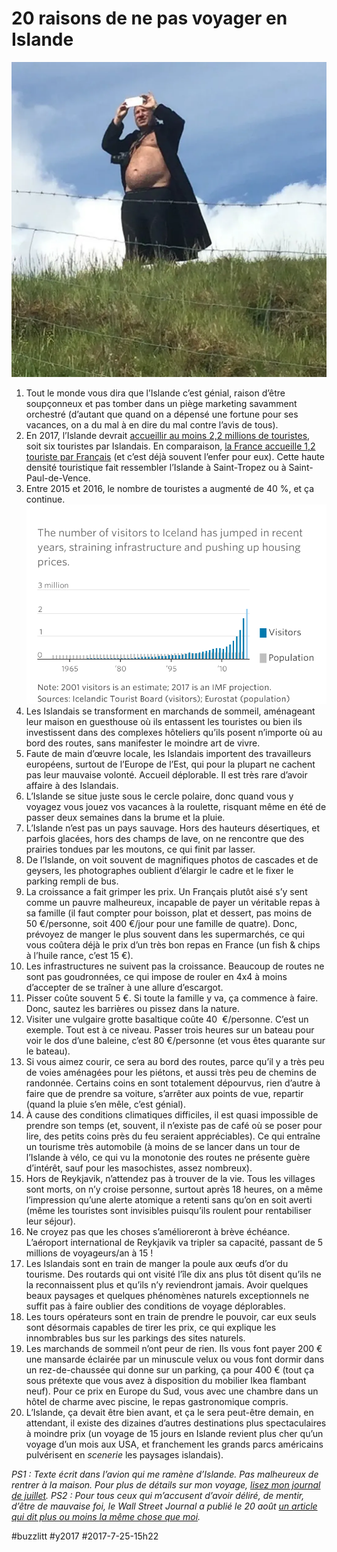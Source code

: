 # 20 raisons de ne pas voyager en Islande

![](_i/touristeislande.webp)

1. Tout le monde vous dira que l’Islande c’est génial, raison d’être soupçonneux et pas tomber dans un piège marketing savamment orchestré (d’autant que quand on a dépensé une fortune pour ses vacances, on a du mal à en dire du mal contre l’avis de tous).
2. En 2017, l’Islande devrait [accueillir au moins 2,2 millions de touristes](https://www.wsj.com/articles/tourism-saved-iceland-but-now-its-a-headache-1503223203#), soit six touristes par Islandais. En comparaison, [la France accueille 1,2 touriste par Français](http://www.lefigaro.fr/flash-eco/2017/02/10/97002-20170210FILWWW00141-france-pres-de-83-millions-de-touristes-etrangers-en-2016.php) (et c’est déjà souvent l’enfer pour eux). Cette haute densité touristique fait ressembler l’Islande à Saint-Tropez ou à Saint-Paul-de-Vence.
3. Entre 2015 et 2016, le nombre de touristes a augmenté de 40 %, et ça continue.
![](_i/iceland.png)
4. Les Islandais se transforment en marchands de sommeil, aménageant leur maison en guesthouse où ils entassent les touristes ou bien ils investissent dans des complexes hôteliers qu’ils posent n’importe où au bord des routes, sans manifester le moindre art de vivre.
5. Faute de main d’œuvre locale, les Islandais importent des travailleurs européens, surtout de l’Europe de l’Est, qui pour la plupart ne cachent pas leur mauvaise volonté. Accueil déplorable. Il est très rare d’avoir affaire à des Islandais.
6. L’Islande se situe juste sous le cercle polaire, donc quand vous y voyagez vous jouez vos vacances à la roulette, risquant même en été de passer deux semaines dans la brume et la pluie.
7. L’Islande n’est pas un pays sauvage. Hors des hauteurs désertiques, et parfois glacées, hors des champs de lave, on ne rencontre que des prairies tondues par les moutons, ce qui finit par lasser.
8. De l’Islande, on voit souvent de magnifiques photos de cascades et de geysers, les photographes oublient d’élargir le cadre et le fixer le parking rempli de bus.
9. La croissance a fait grimper les prix. Un Français plutôt aisé s’y sent comme un pauvre malheureux, incapable de payer un véritable repas à sa famille (il faut compter pour boisson, plat et dessert, pas moins de 50 €/personne, soit 400 €/jour pour une famille de quatre). Donc, prévoyez de manger le plus souvent dans les supermarchés, ce qui vous coûtera déjà le prix d’un très bon repas en France (un fish & chips à l’huile rance, c’est 15 €).
10. Les infrastructures ne suivent pas la croissance. Beaucoup de routes ne sont pas goudronnées, ce qui impose de rouler en 4x4 à moins d’accepter de se traîner à une allure d’escargot.
11. Pisser coûte souvent 5 €. Si toute la famille y va, ça commence à faire. Donc, sautez les barrières ou pissez dans la nature.
12. Visiter une vulgaire grotte basaltique coûte 40  €/personne. C’est un exemple. Tout est à ce niveau. Passer trois heures sur un bateau pour voir le dos d’une baleine, c’est 80 €/personne (et vous êtes quarante sur le bateau).
13. Si vous aimez courir, ce sera au bord des routes, parce qu’il y a très peu de voies aménagées pour les piétons, et aussi très peu de chemins de randonnée. Certains coins en sont totalement dépourvus, rien d’autre à faire que de prendre sa voiture, s’arrêter aux points de vue, repartir (quand la pluie s’en mêle, c’est génial).
14. À cause des conditions climatiques difficiles, il est quasi impossible de prendre son temps (et, souvent, il n’existe pas de café où se poser pour lire, des petits coins près du feu seraient appréciables). Ce qui entraîne un tourisme très automobile (à moins de se lancer dans un tour de l’Islande à vélo, ce qui vu la monotonie des routes ne présente guère d’intérêt, sauf pour les masochistes, assez nombreux).
15. Hors de Reykjavik, n’attendez pas à trouver de la vie. Tous les villages sont morts, on n’y croise personne, surtout après 18 heures, on a même l’impression qu’une alerte atomique a retenti sans qu’on en soit averti (même les touristes sont invisibles puisqu’ils roulent pour rentabiliser leur séjour).
16. Ne croyez pas que les choses s’amélioreront à brève échéance. L’aéroport international de Reykjavik va tripler sa capacité, passant de 5 millions de voyageurs/an à 15 !
17. Les Islandais sont en train de manger la poule aux œufs d’or du tourisme. Des routards qui ont visité l’île dix ans plus tôt disent qu’ils ne la reconnaissent plus et qu’ils n’y reviendront jamais. Avoir quelques beaux paysages et quelques phénomènes naturels exceptionnels ne suffit pas à faire oublier des conditions de voyage déplorables.
18. Les tours opérateurs sont en train de prendre le pouvoir, car eux seuls sont désormais capables de tirer les prix, ce qui explique les innombrables bus sur les parkings des sites naturels.
19. Les marchands de sommeil n’ont peur de rien. Ils vous font payer 200 € une mansarde éclairée par un minuscule velux ou vous font dormir dans un rez-de-chaussée qui donne sur un parking, ça pour 400 € (tout ça sous prétexte que vous avez à disposition du mobilier Ikea flambant neuf). Pour ce prix en Europe du Sud, vous avec une chambre dans un hôtel de charme avec piscine, le repas gastronomique compris.
20. L’Islande, ça devait être bien avant, et ça le sera peut-être demain, en attendant, il existe des dizaines d’autres destinations plus spectaculaires à moindre prix (un voyage de 15 jours en Islande revient plus cher qu’un voyage d’un mois aux USA, et franchement les grands parcs américains pulvérisent en *scenerie* les paysages islandais).

*PS1 : Texte écrit dans l’avion qui me ramène d’Islande. Pas malheureux de rentrer à la maison. Pour plus de détails sur mon voyage, [lisez mon journal de juillet](../8/carnet-de-route-juillet-2017.md).*
*PS2 : Pour tous ceux qui m’accusent d’avoir déliré, de mentir, d’être de mauvaise foi, le Wall Street Journal a publié le 20 août [un article qui dit plus ou moins la même chose que moi](http://www.cetusnews.com/news/Tourism-Saved-Iceland--but-Now-It%E2%80%99s-a-Headache---.BkmkNlkPO-.html).*

#buzzlitt #y2017 #2017-7-25-15h22
